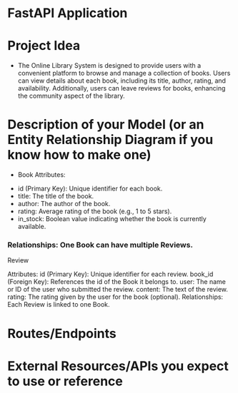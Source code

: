 # FastAPI Application

# Project Idea
 - The Online Library System is designed to provide users with a convenient platform to browse and manage a collection of books. Users can view details about each book, including its title, author, rating, and availability. Additionally, users can leave reviews for books, enhancing the community aspect of the library.
# Description of your Model (or an Entity Relationship Diagram if you know how to make one)
  - Book
   Attributes:
   * id (Primary Key): Unique identifier for each book.
   * title: The title of the book.
   * author: The author of the book.
   * rating: Average rating of the book (e.g., 1 to 5 stars).
   * in_stock: Boolean value indicating whether the book is currently available.
   ### Relationships: One Book can have multiple Reviews.
   
   Review

Attributes:
id (Primary Key): Unique identifier for each review.
book_id (Foreign Key): References the id of the Book it belongs to.
user: The name or ID of the user who submitted the review.
content: The text of the review.
rating: The rating given by the user for the book (optional).
Relationships:
Each Review is linked to one Book.
# Routes/Endpoints

# External Resources/APIs you expect to use or reference

